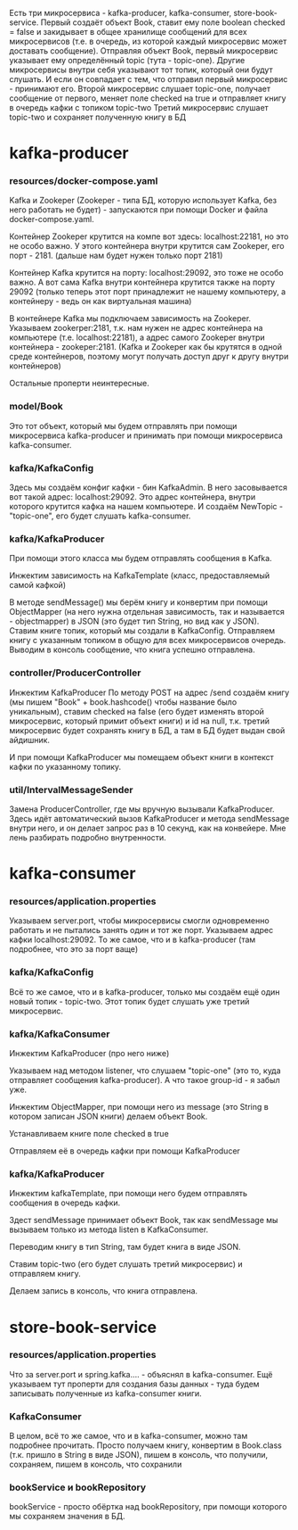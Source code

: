 Есть три микросервиса - kafka-producer, kafka-consumer, store-book-service.
Первый создаёт объект Book, ставит ему поле boolean checked = false и закидывает в общее хранилище сообщений для всех микросервисов (т.е. в очередь, из которой каждый микросервис может доставать сообщение). 
Отправляя объект Book, первый микросервис указывает ему определённый topic (тута - topic-one). Другие микросервисы внутри себя указывают тот топик, который они будут слушать. И если он совпадает с тем, что отправил первый микросервис - принимают его. 
Второй микросервис слушает topic-one, получает сообщение от первого, меняет поле checked на true и отправляет книгу в очередь кафки с топиком topic-two
Третий микросервис слушает topic-two и сохраняет полученную книгу в БД

# kafka-producer

### resources/docker-compose.yaml 
Kafka и Zookeper (Zookeper - типа БД, которую использует Kafka, без него работать не будет) - запускаются при помощи Docker и файла docker-compose.yaml. 

Контейнер Zookeper крутится на компе вот здесь: localhost:22181, но это не особо важно. У этого контейнера внутри крутится сам Zookeper, его порт - 2181. (дальше нам будет нужен только порт 2181)

Контейнер Kafka крутится на порту: localhost:29092, это тоже не особо важно. А вот сама Kafka внутри контейнера крутится также на порту 29092 (только теперь этот порт принадлежит не нашему компьютеру, а контейнеру - ведь он как виртуальная машина)

В контейнере Kafka мы подключаем зависимость на Zookeper. Указываем zookerper:2181, т.к. нам нужен не адрес контейнера на компьютере (т.е. localhost:22181), а адрес самого Zookeper внутри контейнера - zookeper:2181. (Kafka и Zookeper как бы крутятся в одной среде контейнеров, поэтому могут получать доступ друг к другу внутри контейнеров)

Остальные проперти неинтересные.

### model/Book
Это тот объект, который мы будем отправлять при помощи микросервиса kafka-producer и принимать при помощи микросервиса kafka-consumer. 

### kafka/KafkaConfig
Здесь мы создаём конфиг кафки - бин KafkaAdmin. В него засовывается вот такой адрес: localhost:29092. Это адрес контейнера, внутри которого крутится кафка на нашем компьютере.
И создаём NewTopic - "topic-one", его будет слушать kafka-consumer. 

### kafka/KafkaProducer
При помощи этого класса мы будем отправлять сообщения в Kafka. 

Инжектим зависимость на KafkaTemplate (класс, предоставляемый самой кафкой)

В методе sendMessage() мы берём книгу и конвертим при помощи ObjectMapper (на него нужна отдельная зависимость, так и называется - objectmapper) в JSON (это будет тип String, но вид как у JSON). Ставим книге топик, который мы создали в KafkaConfig. Отправляем книгу с указанным топиком в общую для всех микросервисов очередь. Выводим в консоль сообщение, что книга успешно отправлена. 

### controller/ProducerController
Инжектим KafkaProducer
По методу POST на адрес /send создаём книгу (мы пишем "Book" + book.hashcode() чтобы название было уникальным), ставим checked на false (его будет изменять второй микросервис, который примит объект книги) и id на null, т.к. третий микросервис будет сохранять книгу в БД, а там в БД будет выдан свой айдишник. 

И при помощи KafkaProducer мы помещаем объект книги в контекст кафки по указанному топику. 


### util/IntervalMessageSender
Замена ProducerController, где мы вручную вызывали KafkaProducer. Здесь идёт автоматический вызов KafkaProducer и метода sendMessage внутри него, и он делает запрос раз в 10 секунд, как на конвейере. Мне лень разбирать подробно внутренности. 


 
# kafka-consumer

### resources/application.properties
Указываем server.port, чтобы микросервисы смогли одновременно работать и не пытались занять один и тот же порт. 
Указываем адрес кафки localhost:29092. То же самое, что и в kafka-producer (там подробнее, что это за порт ваще)

### kafka/KafkaConfig
Всё то же самое, что и в kafka-producer, только мы создаём ещё один новый топик - topic-two. Этот топик будет слушать уже третий микросервис. 

### kafka/KafkaConsumer
Инжектим KafkaProducer (про него ниже)

Указываем над методом listener, что слушаем "topic-one" (это то, куда отправляет сообщения kafka-producer). А что такое group-id - я забыл уже. 

Инжектим ObjectMapper, при помощи него из message (это String в котором записан JSON книги) делаем объект Book. 

Устанавливаем книге поле checked в true

Отправляем её в очередь кафки при помощи KafkaProducer


### kafka/KafkaProducer
Инжектим kafkaTemplate, при помощи него будем отправлять сообщения в очередь кафки. 

Здест sendMessage принимает объект Book, так как sendMessage мы вызываем только из метода listen в KafkaConsumer. 

Переводим книгу в тип String, там будет книга в виде JSON. 

Ставим topic-two (его будет слушать третий микросервис) и отправляем книгу. 

Делаем запись в консоль, что книга отправлена. 



# store-book-service

### resources/application.properties
Что за server.port и spring.kafka.... - объяснял в kafka-consumer. 
Ещё указываем тут проперти для создания базы данных - туда будем записывать полученные из kafka-consumer книги. 

### KafkaConsumer
В целом, всё то же самое, что и в kafka-consumer, можно там подробнее прочитать. 
Просто получаем книгу, конвертим в Book.class (т.к. пришло в String в виде JSON), пишем в консоль, что получили, сохраняем, пишем в консоль, что сохранили


### bookService и bookRepository
bookService - просто обёртка над bookRepository, при помощи которого мы сохраняем значения в БД. 
